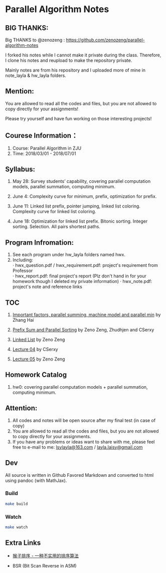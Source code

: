 # Parallel Algorithm Notes

## BIG THANKS:
Big THANKS to @zenozeng : https://github.com/zenozeng/parallel-algorithm-notes

I forked his notes while I cannot make it private during the class. Therefore, I clone his notes and reupload to make the repository private. 

Mainly notes are from his repository and I uploaded more of mine in note_layla & hw_layla folders.

## Mention:
You are allowed to read all the codes and files, but you are not allowed to copy directly for your assignments!

Please try yourself and have fun working on those interesting projects!

## Courese Information：
1. Course: Parallel Algorithm in ZJU
2. Time: 2018/03/01 - 2018/07/01 

## Syllabus:
1. May 28: Survey students’ capability, covering parallel computation models, parallel summation, computing minimum.

2. June 4: Complexity curve for minimum, prefix, optimization for prefix.

3. June 11: Linked list prefix, pointer jumping, linked list coloring. Complexity curve for linked list coloring.

4. June 18: Optimization for linked list prefix. Bitonic sorting. Integer sorting. Selection. All pairs shortest paths.


## Program Infromation:
1. See each program under hw_layla folders named hwx.     
2. Including:    
    · hwx_question.pdf / hwx_requirement.pdf: project's requirement from Professor   
    · hwx_report.pdf: final project's report (Plz don't hand in for your homework though I deleted my private information)
    · hwx_note.pdf: project's note and reference links

## TOC

1. [Important factors, parallel summing, machine model and parallel min](http://zenozeng.github.io/parallel-algorithm-notes/dist/01.html) by Zhang Hai

2. [Prefix Sum and Parallel Sorting](http://zenozeng.github.io/parallel-algorithm-notes/dist/02.html) by Zeno Zeng, Zhudhjen and CSerxy

3. [Linked List](http://zenozeng.github.io/parallel-algorithm-notes/dist/03.html) by Zeno Zeng

4. [Lecture 04](http://zenozeng.github.io/parallel-algorithm-notes/dist/04.html) by CSerxy

5. [Lecture 05](http://zenozeng.github.io/parallel-algorithm-notes/dist/05.html) by Zeno Zeng

## Homework Catalog
1. hw0: covering parallel computation models + parallel summation, computing minimum.

## Attention:
1. All codes and notes will be open source after my final test (in case of copy)
2. You are allowed to read all the codes and files, but you are not allowed to copy directly for your assignments.
3. If you have any problems or ideas want to share with me, please feel free to e-mail to me: lsylayla@163.com / layla.laisy@gmail.com

## Dev

All source is written in Github Favored Markdown and converted to html using pandoc (with MathJax).

### Build

```bash
make build
```

### Watch

```bash
make watch
```

## Extra Links

- [猴子排序 - 一种不实用的排序算法](http://zh.wikipedia.org/wiki/Bogo%E6%8E%92%E5%BA%8F)

- BSR (Bit Scan Reverse in ASM)
